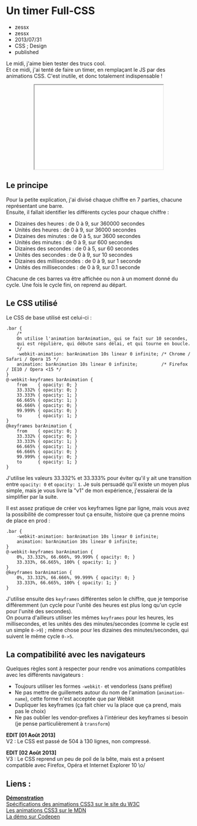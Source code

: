 # Un timer Full-CSS
- zessx
- zessx
- 2013/07/31
- CSS ; Design
- published

Le midi, j'aime bien tester des trucs cool.   
Et ce midi, j'ai tenté de faire un timer, en remplaçant le JS par des animations CSS. C'est inutile, et donc totalement indispensable !

<center><iframe src="demos/timer-full-css/index.html" width="350" height="230"></iframe></center>

## Le principe

Pour la petite explication, j'ai divisé chaque chiffre en 7 parties, chacune représentant une barre.   
Ensuite, il fallait identifier les différents cycles pour chaque chiffre :

* Dizaines des heures : de 0 à 9, sur 360000 secondes
* Unités des heures : de 0 à 9, sur 36000 secondes
* Dizaines des minutes : de 0 à 5, sur 3600 secondes
* Unités des minutes : de 0 à 9, sur 600 secondes
* Dizaines des secondes : de 0 à 5, sur 60 secondes
* Unités des secondes : de 0 à 9, sur 10 secondes
* Dizaines des millisecondes : de 0 à 9, sur 1 seconde
* Unités des millisecondes : de 0 à 9, sur 0.1 seconde

Chacune de ces barres va être affichée ou non à un moment donné du cycle. Une fois le cycle fini, on reprend au départ.

## Le CSS utilisé

Le CSS de base utilisé est celui-ci :

	.bar {
		/* 
		On utilise l'animation barAnimation, qui se fait sur 10 secondes,
		qui est régulière, qui débute sans délai, et qui tourne en boucle.
		*/
		-webkit-animation: barAnimation 10s linear 0 infinite; /* Chrome / Safari / Opera 15 */
		animation: barAnimation 10s linear 0 infinite;         /* Firefox / IE10 / Opera <15 */
	}
	@-webkit-keyframes barAnimation {
		from    { opacity: 0; } 
		33.332% { opacity: 0; } 
		33.333% { opacity: 1; } 
		66.665% { opacity: 1; }
		66.666% { opacity: 0; }
		99.999% { opacity: 0; }
		to      { opacity: 1; }
	}
	@keyframes barAnimation {
		from    { opacity: 0; } 
		33.332% { opacity: 0; } 
		33.333% { opacity: 1; } 
		66.665% { opacity: 1; }
		66.666% { opacity: 0; }
		99.999% { opacity: 0; }
		to      { opacity: 1; }
	}

J'utilise les valeurs 33.332% et 33.333% pour éviter qu'il y ait une transition entre `opacity: 0` et `opacity: 1`. Je suis persuadé qu'il existe un moyen plus simple, mais je vous livre la "v1" de mon expérience, j'essaierai de la simplifier par la suite.

Il est assez pratique de créer vos keyframes ligne par ligne, mais vous avez la possibilité de compresser tout ça ensuite, histoire que ça prenne moins de place en prod :

	.bar {
		-webkit-animation: barAnimation 10s linear 0 infinite;
		animation: barAnimation 10s linear 0 infinite;
	}
	@-webkit-keyframes barAnimation {
		0%, 33.332%, 66.666%, 99.999% { opacity: 0; } 
		33.333%, 66.665%, 100% { opacity: 1; } 
	}
	@keyframes barAnimation {
		0%, 33.332%, 66.666%, 99.999% { opacity: 0; } 
		33.333%, 66.665%, 100% { opacity: 1; } 
	}

J'utilise ensuite des `keyframes` différentes selon le chiffre, que je temporise différemment (un cycle pour l'unité des heures est plus long qu'un cycle pour l'unité des secondes).   
On pourra d'ailleurs utiliser les mêmes `keyframes` pour les heures, les millisecondes, et les unités des des minutes/secondes (comme le cycle est un simple `0->9`) ; même chose pour les dizaines des minutes/secondes, qui suivent le même cycle `0->5`.

## La compatibilité avec les navigateurs

Quelques règles sont à respecter pour rendre vos animations compatibles avec les différents navigateurs :

* Toujours utiliser les formes `-webkit-` et vendorless (sans préfixe)
* Ne pas mettre de guillemets autour du nom de l'animation (`animation-name`), cette forme n'est acceptée que par Webkit
* Dupliquer les keyframes (ça fait chier vu la place que ça prend, mais pas le choix)
* Ne pas oublier les vendor-prefixes à l'intérieur des keyframes si besoin (je pense particulièrement à `transform`)


**EDIT [01 Août 2013]**   
V2 : Le CSS est passé de 504 à 130 lignes, non compressé.

**EDIT [02 Août 2013]**   
V3 : Le CSS reprend un peu de poil de la bête, mais est a présent compatible avec Firefox, Opéra et Internet Explorer 10 \o/

## Liens :
[**Démonstration**](http://blog.smarchal.com/demos/timer-full-css)   
[Spécifications des animations CSS3 sur le site du W3C](http://dev.w3.org/csswg/css-animations/)   
[Les animations CSS3 sur le MDN](https://developer.mozilla.org/en-US/docs/Web/CSS/animation)   
[La démo sur Codepen](http://codepen.io/zessx/pen/ytJig)   